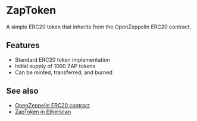 # ZapToken

A simple ERC20 token that inherits from the OpenZeppelin ERC20 contract.

## Features

* Standard ERC20 token implementation
* Initial supply of 1000 ZAP tokens
* Can be minted, transferred, and burned

## See also

* [OpenZeppelin ERC20 contract](https://docs.openzeppelin.com/contracts/4.x/erc20)
* [ZapToken in Etherscan](https://sepolia.etherscan.io/token/0xc4e6f5e97b4e23ef40ece5d3e309026f2670567f)

